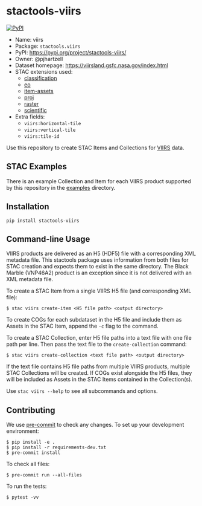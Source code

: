 # stactools-viirs

[![PyPI](https://img.shields.io/pypi/v/stactools-viirs)](https://pypi.org/project/stactools-viirs/)

- Name: viirs
- Package: `stactools.viirs`
- PyPI: https://pypi.org/project/stactools-viirs/
- Owner: @pjhartzell
- Dataset homepage: https://viirsland.gsfc.nasa.gov/index.html
- STAC extensions used:
  - [classification](https://github.com/stac-extensions/classification/)
  - [eo](https://github.com/stac-extensions/eo)
  - [item-assets](https://github.com/stac-extensions/item-assets)
  - [proj](https://github.com/stac-extensions/projection)
  - [raster](https://github.com/stac-extensions/raster)
  - [scientific](https://github.com/stac-extensions/scientific)
- Extra fields:
  - `viirs:horizontal-tile`
  - `viirs:vertical-tile`
  - `viirs:tile-id`

Use this repository to create STAC Items and Collections for [VIIRS](https://viirsland.gsfc.nasa.gov/index.html) data.

## STAC Examples

There is an example Collection and Item for each VIIRS product supported by this repository in the [examples](examples) directory.

## Installation
```shell
pip install stactools-viirs
```

## Command-line Usage

VIIRS products are delivered as an H5 (HDF5) file with a corresponding XML metadata file. This stactools package uses information from both files for STAC creation and expects them to exist in the same directory. The Black Marble (VNP46A2) product is an exception since it is not delivered with an XML metadata file.

To create a STAC Item from a single VIIRS H5 file (and corresponding XML file):

```shell
$ stac viirs create-item <H5 file path> <output directory>
```

To create COGs for each subdataset in the H5 file and include them as Assets in the STAC Item, append the `-c` flag to the command.

To create a STAC Collection, enter H5 file paths into a text file with one file path per line. Then pass the text file to the `create-collection` command:

```shell
$ stac viirs create-collection <text file path> <output directory>
```

If the text file contains H5 file paths from multiple VIIRS products, multiple STAC Collections will be created. If COGs exist alongside the H5 files, they will be included as Assets in the STAC Items contained in the Collection(s).

Use `stac viirs --help` to see all subcommands and options.

## Contributing

We use [pre-commit](https://pre-commit.com/) to check any changes.
To set up your development environment:

```shell
$ pip install -e .
$ pip install -r requirements-dev.txt
$ pre-commit install
```

To check all files:

```shell
$ pre-commit run --all-files
```

To run the tests:

```shell
$ pytest -vv
```
